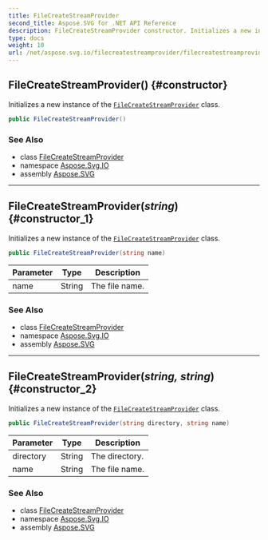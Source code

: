 ```yaml
---
title: FileCreateStreamProvider
second_title: Aspose.SVG for .NET API Reference
description: FileCreateStreamProvider constructor. Initializes a new instance of the FileCreateStreamProvider class
type: docs
weight: 10
url: /net/aspose.svg.io/filecreatestreamprovider/filecreatestreamprovider/
---
```

## FileCreateStreamProvider() {#constructor}

Initializes a new instance of the [`FileCreateStreamProvider`](../) class.

```csharp
public FileCreateStreamProvider()
```

### See Also

* class [FileCreateStreamProvider](../)
* namespace [Aspose.Svg.IO](../../../aspose.svg.io/)
* assembly [Aspose.SVG](../../../)

---

## FileCreateStreamProvider(*string*) {#constructor_1}

Initializes a new instance of the [`FileCreateStreamProvider`](../) class.

```csharp
public FileCreateStreamProvider(string name)
```

| Parameter | Type | Description |
| --- | --- | --- |
| name | String | The file name. |

### See Also

* class [FileCreateStreamProvider](../)
* namespace [Aspose.Svg.IO](../../../aspose.svg.io/)
* assembly [Aspose.SVG](../../../)

---

## FileCreateStreamProvider(*string, string*) {#constructor_2}

Initializes a new instance of the [`FileCreateStreamProvider`](../) class.

```csharp
public FileCreateStreamProvider(string directory, string name)
```

| Parameter | Type | Description |
| --- | --- | --- |
| directory | String | The directory. |
| name | String | The file name. |

### See Also

* class [FileCreateStreamProvider](../)
* namespace [Aspose.Svg.IO](../../../aspose.svg.io/)
* assembly [Aspose.SVG](../../../)
